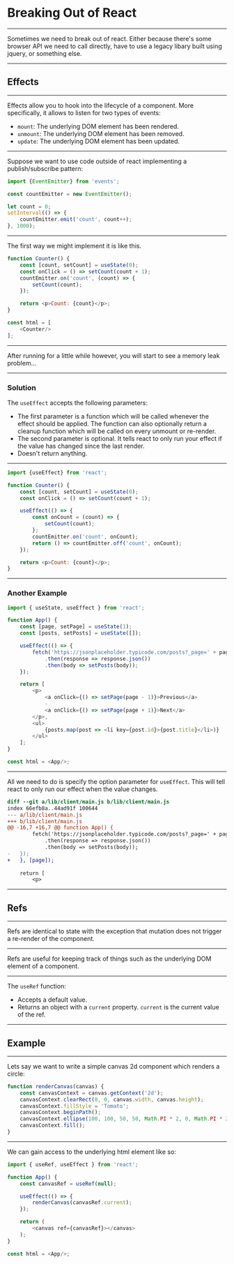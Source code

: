 # Breaking Out of React

---

Sometimes we need to break out of react. Either because there's some browser
API we need to call directly, have to use a legacy libary built using jquery,
or something else.

---

## Effects

---

Effects allow you to hook into the lifecycle of a component. More specifically,
it allows to listen for two types of events:

- `mount`: The underlying DOM element has been rendered.
- `unmount`: The underlying DOM element has been removed.
- `update`: The underlying DOM element has been updated.

---

Suppose we want to use code outside of react implementing a publish/subscribe
pattern:
```js
import {EventEmitter} from 'events';

const countEmitter = new EventEmitter();

let count = 0;
setInterval(() => {
	countEmitter.emit('count', count++);
}, 1000);
```

---

The first way we might implement it is like this.
```js
function Counter() {
	const [count, setCount] = useState(0);
	const onClick = () => setCount(count + 1);
	countEmitter.on('count', (count) => {
		setCount(count);
	});

	return <p>Count: {count}</p>;
}

const html = [
	<Counter/>
];
```

---

After running for a little while however, you will start to see a memory leak
problem...

---

### Solution

The `useEffect` accepts the following parameters:
- The first parameter is a function which will be called whenever the effect
should be applied. The function can also optionally return a cleanup function
which will be called on every unmount or re-render.
- The second parameter is optional. It tells react to only run your effect if
the value has changed since the last render.
- Doesn't return anything.

---

```js
import {useEffect} from 'react';

function Counter() {
	const [count, setCount] = useState(0);
	const onClick = () => setCount(count + 1);

	useEffect(() => {
		const onCount = (count) => {
			setCount(count);
		};
		countEmitter.on('count', onCount);
		return () => countEmitter.off('count', onCount);
	});

	return <p>Count: {count}</p>;
}
```

---

### Another Example

```js
import { useState, useEffect } from 'react';

function App() {
	const [page, setPage] = useState(1);
	const [posts, setPosts] = useState([]);

	useEffect(() => {
		fetch('https://jsonplaceholder.typicode.com/posts?_page=' + page)
			.then(response => response.json())
			.then(body => setPosts(body));
	});

	return [
		<p>
			<a onClick={() => setPage(page - 1)}>Previous</a>
			-
			<a onClick={() => setPage(page + 1)}>Next</a>
		</p>,
		<ul>
			{posts.map(post => <li key={post.id}>{post.title}</li>)}
		</ul>
	];
}

const html = <App/>;
```

---

All we need to do is specify the option parameter for `useEffect`. This will
tell react to only run our effect when the value changes.

```patch
diff --git a/lib/client/main.js b/lib/client/main.js
index 66efb8a..44ad91f 100644
--- a/lib/client/main.js
+++ b/lib/client/main.js
@@ -16,7 +16,7 @@ function App() {
 		fetch('https://jsonplaceholder.typicode.com/posts?_page=' + page)
 			.then(response => response.json())
 			.then(body => setPosts(body));
-	});
+	}, [page]);
 
 	return [
 		<p>
```

---

## Refs

---

Refs are identical to state with the exception that mutation does not trigger
a re-render of the component.

---

Refs are useful for keeping track of things such as the underlying DOM element
of a component.

---

The `useRef` function:
- Accepts a default value.
- Returns an object with a `current` property. `current` is the current value
of the ref.

---

## Example

---

Lets say we want to write a simple canvas 2d component which renders a circle:

```js
function renderCanvas(canvas) {
	const canvasContext = canvas.getContext('2d');
	canvasContext.clearRect(0, 0, canvas.width, canvas.height);
	canvasContext.fillStyle = 'Tomato';
	canvasContext.beginPath();
	canvasContext.ellipse(100, 100, 50, 50, Math.PI * 2, 0, Math.PI * 2);
	canvasContext.fill();
}
```

---

We can gain access to the underlying html element like so:
```js
import { useRef, useEffect } from 'react';

function App() {
	const canvasRef = useRef(null);

	useEffect(() => {
		renderCanvas(canvasRef.current);
	});

	return (
		<canvas ref={canvasRef}></canvas>
	);
}

const html = <App/>;
```
